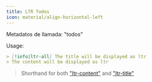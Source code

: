 ```yaml
---
title: LTR Todos
icon: material/align-horizontal-left
---
```


Metadatos de llamada: "todos"

Usage:

```md
> [!info|ltr-all] The title will be displayed as ltr
> The content will be displayed as ltr
```
> Shorthand for both ["ltr-content"](../content-styling/page-2.md)
> and ["ltr-title"](../title-styling/page-12.md)
